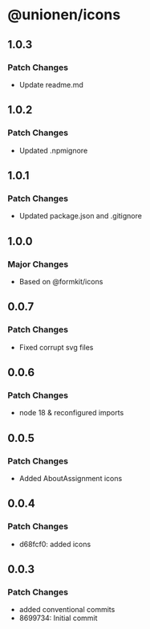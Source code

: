 # @unionen/icons

## 1.0.3

### Patch Changes

- Update readme.md

## 1.0.2

### Patch Changes

- Updated .npmignore

## 1.0.1

### Patch Changes

- Updated package.json and .gitignore

## 1.0.0

### Major Changes

- Based on @formkit/icons

## 0.0.7

### Patch Changes

- Fixed corrupt svg files

## 0.0.6

### Patch Changes

- node 18 & reconfigured imports

## 0.0.5

### Patch Changes

- Added AboutAssignment icons

## 0.0.4

### Patch Changes

- d68fcf0: added icons

## 0.0.3

### Patch Changes

- added conventional commits
- 8699734: Initial commit
